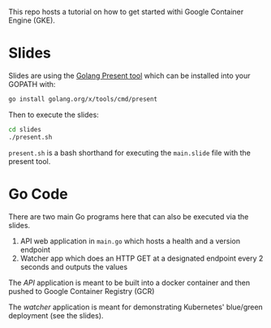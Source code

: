 This repo hosts a tutorial on how to get started withi Google Container Engine (GKE).

# Slides

Slides are using the [Golang Present tool](https://godoc.org/golang.org/x/tools/present) which can be installed into your GOPATH with:

```bash
go install golang.org/x/tools/cmd/present
```

Then to execute the slides:

```bash
cd slides
./present.sh
```

`present.sh` is a bash shorthand for executing the `main.slide` file with the present tool.

# Go Code

There are two main Go programs here that can also be executed via the slides.

1. API web application in `main.go` which hosts a health and a version endpoint
2. Watcher app which does an HTTP GET at a designated endpoint every 2 seconds and outputs the values

The *API* application is meant to be built into a docker container and then pushed to Google Container Registry (GCR)

The *watcher* application is meant for demonstrating Kubernetes' blue/green deployment (see the slides).